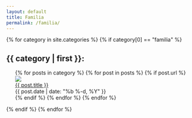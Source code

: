 ```yaml
---
layout: default
title: Familia
permalink: /familia/
---
```


{% for category in site.categories %}
  {% if category[0] == "familia" %}
  <div class="category">
    <h2>{{ category | first }}:</h2>
    <ul class="posts">
    {% for posts in category %}
      {% for post in posts %}
        {% if post.url %}
        <div class="post">
        <a href="{{ post.url | prepend: site.baseurl }}">
          <img class="post-image" src="{{site.baseurl}}{{post.image}}" href="#"></img>
        </a>
        <div class="clear">
          <div class="left">
            <a class="post-link" href="{{ post.url | prepend: site.baseurl }}">{{ post.title }}</a> 
          </div>
          <div class="right">
            <span class="post-date">{{ post.date | date: "%b %-d, %Y" }}</span>
          </div>
        </div>
        <div>
        {% endif %}
      {% endfor %}
    {% endfor %}
    </ul>
  </div>
  {% endif %}
{% endfor %}